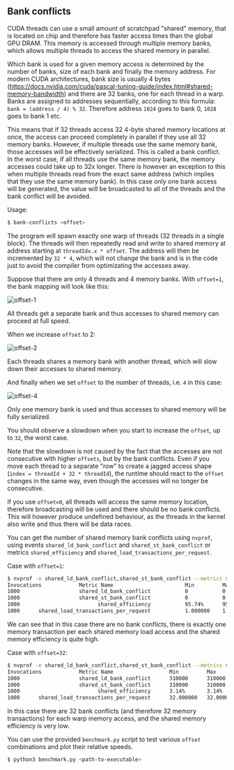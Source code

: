 ## Bank conflicts
CUDA threads can use a small amount of scratchpad "shared" memory, that is located on chip and
therefore has faster access times than the global GPU DRAM. This memory is accessed through multiple
memory banks, which allows multiple threads to access the shared memory in parallel.

Which bank is used for a given memory access is determined by the number of banks, size of each
bank and finally the memory address. For modern CUDA architectures, bank size is usually 4 bytes
(https://docs.nvidia.com/cuda/pascal-tuning-guide/index.html#shared-memory-bandwidth) and there are
32 banks, one for each thread in a warp. Banks are assigned to addresses sequentially, according to
this formula: `bank = (address / 4) % 32`. Therefore address `1024` goes to bank 0, `1028` goes to
bank 1 etc.

This means that if 32 threads access 32 4-byte shared memory locations at once, the access can
proceed completely in parallel if they use all 32 memory banks. However, if multiple threads use
the same memory bank, those accesses will be effectively serialized. This is called a bank conflict.
In the worst case, if all threads use the same memory bank, the memory accesses could take up to 32x
longer. There is however an exception to this when multiple threads read from the exact same
address (which implies that they use the same memory bank). In this case only one bank access will be
generated, the value will be broadcasted to all of the threads and the bank conflict will be avoided.

Usage:
```bash
$ bank-conflicts <offset>
```

The program will spawn exactly one warp of threads (32 threads in a single block). The threads will
then repeatedly read and write to shared memory at address starting at `threadIdx.x * offset`.
The address will then be incremented by `32 * 4`, which will not change the bank and is in the code
just to avoid the compiler from optimizating the accesses away.

Suppose that there are only 4 threads and 4 memory banks. With `offset=1`, the bank mapping will look
like this:

![offset-1](offset-1.svg "Offset 1")

All threads get a separate bank and thus accesses to shared memory can proceed at full speed.

When we increase `offset` to 2:

![offset-2](offset-2.svg "Offset 2")

Each threads shares a memory bank with another thread, which will slow down their accesses to shared
memory.

And finally when we set `offset` to the number of threads, i.e. `4` in this case:

![offset-4](offset-4.svg "Offset 4")

Only one memory bank is used and thus accesses to shared memory will be fully serialized.

You should observe a slowdown when you start to increase the `offset`, up to `32`, the worst case.

Note that the slowdown is not caused by the fact that the accesses are not consecutive with
higher `offsets`, but by the bank conflicts. Even if you move each thread to a separate "row" to create
a jagged access shape (`index = threadId + 32 * threadId`), the runtime should react to the `offset`
changes in the same way, even though the accesses will no longer be consecutive.

If you use `offset=0`, all threads will access the same memory location, therefore broadcasting will
be used and there should be no bank conflicts. This will however produce undefined behaviour, as the
threads in the kernel also write and thus there will be data races.

You can get the number of shared memory bank conflicts using `nvprof`, using events
`shared_ld_bank_conflict` and `shared_st_bank_conflict` or metrics `shared_efficiency` and
`shared_load_transactions_per_request`.

Case with `offset=1`:
```bash
$ nvprof -e shared_ld_bank_conflict,shared_st_bank_conflict --metrics shared_efficiency,shared_load_transactions_per_request ./bank-conflicts 1
Invocations            Metric Name                       Min         Max         Avg
1000                   shared_ld_bank_conflict           0           0           0  
1000                   shared_st_bank_conflict           0           0           0  
1000                         shared_efficiency           95.74%      95.74%      95.74%
1000      shared_load_transactions_per_request           1.000000    1.000000    1.000000
```

We can see that in this case there are no bank conflicts, there is exactly one memory transaction per
each shared memory load access and the shared memory efficiency is quite high.

Case with `offset=32`:
```bash
$ nvprof -e shared_ld_bank_conflict,shared_st_bank_conflict --metrics shared_efficiency,shared_load_transactions_per_request ./bank-conflicts 32
Invocations            Metric Name                  Min         Max         Avg
1000                   shared_ld_bank_conflict      310000      310000      310000
1000                   shared_st_bank_conflict      310000      310000      310000
1000                         shared_efficiency      3.14%       3.14%       3.14%
1000      shared_load_transactions_per_request      32.000000   32.000000   32.000000
```

In this case there are 32 bank conflicts (and therefore 32 memory transactions) for each warp memory
access, and the shared memory efficiency is very low.

You can use the provided `benchmark.py` script to test various `offset` combinations
and plot their relative speeds.

```bash
$ python3 benchmark.py <path-to-executable>
```
